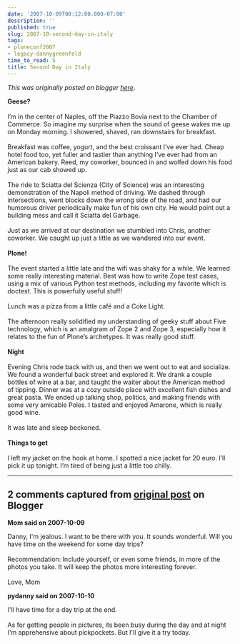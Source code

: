 ```yaml
---
date: '2007-10-09T00:12:00.000-07:00'
description: ''
published: true
slug: 2007-10-second-day-in-italy
tags:
- ploneconf2007
- legacy-dannygreenfeld
time_to_read: 5
title: Second Day in Italy
---
```


*This was originally posted on blogger [here](https://dannygreenfeld.blogspot.com/2007/10/second-day-in-italy.html)*.

<span style="font-weight: bold;">Geese?</span><br /><br />I’m in the center of Naples, off the Piazzo Bovia next to the Chamber of Commerce.  So imagine my surprise when the sound of geese wakes me up on Monday morning.  I showered, shaved, ran downstairs for breakfast.<br /><br />Breakfast was coffee, yogurt, and the best croissant I’ve ever had.  Cheap hotel food too, yet fuller and tastier than anything I’ve ever had from an American bakery.  Reed, my coworker, bounced in and wolfed down his food just as our cab showed up.<br /><br />The ride to Sciatta del Scienza (City of Science) was an interesting demonstration of the Napoli method of driving.  We dashed through intersections, went blocks down the wrong side of the road, and had our humorous driver periodically make fun of his own city.  He would point out a building mess and call it Sciatta del Garbage.<br /><br />Just as we arrived at our destination we stumbled into Chris, another coworker.  We caught up just a little as we wandered into our event. <br /><br /><span style="font-weight: bold;">Plone!</span><br /><br />The event started a little late and the wifi was shaky for a while.  We learned some really interesting material.  Best was how to write Zope test cases, using a mix of various Python test methods, including my favorite which is doctest.  This is powerfully useful stuff! <br /><br />Lunch was a pizza from a little café and a Coke Light.<br /><br />The afternoon really solidified my understanding of geeky stuff about Five technology, which is an amalgram of Zope 2 and Zope 3, especially how it relates to the fun of Plone’s archetypes. It was really good stuff.<br /><br /><span style="font-weight: bold;">Night</span><br /><br />Evening Chris rode back with us, and then we went out to eat and socialize.  We found a wonderful back street and explored it.  We drank a couple bottles of wine at a bar, and taught the waiter about the American method of tipping.  Dinner was at a cozy outside place with excellent fish dishes and great pasta.  We ended up talking shop, politics, and making friends with some very amicable Poles.  I tasted and enjoyed Amarone, which is really good wine.<br /><br />It was late and sleep beckoned. <br /><br /><span style="font-weight: bold;">Things to get</span><br /><br />I left my jacket on the hook at home.  I spotted a nice jacket for 20 euro.  I’ll pick it up tonight.  I’m tired of being just a little too chilly.

---

## 2 comments captured from [original post](https://dannygreenfeld.blogspot.com/2007/10/second-day-in-italy.html) on Blogger

**Mom said on 2007-10-09**

Danny, I'm jealous.   I want to be there with you.   It sounds wonderful.   Will you have time on the weekend for some day trips?<br /><br />Recommendation: Include yourself, or even some friends, in more of the photos you take.   It will keep the photos more interesting forever.<br /><br />Love, Mom

**pydanny said on 2007-10-10**

I'll have time for a day trip at the end.<br /><br />As for getting people in pictures, its been busy during the day and at night I'm apprehensive about pickpockets.  But I'll give it a try today.

